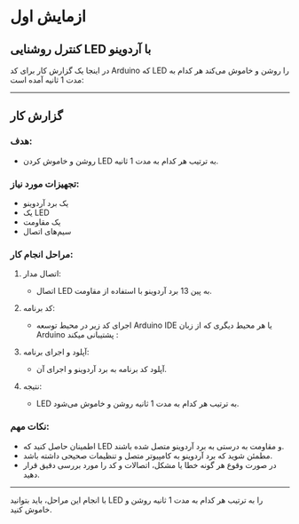 # ازمایش اول
## کنترل روشنایی LED با آردوینو
در اینجا یک گزارش کار برای کد Arduino که LED را روشن و خاموش می‌کند هر کدام به مدت 1 ثانیه آمده است:

---

## گزارش کار

### هدف:
- روشن و خاموش کردن LED به ترتیب هر کدام به مدت 1 ثانیه.

### تجهیزات مورد نیاز:
- یک برد آردوینو
- یک LED
- یک مقاومت
- سیم‌های اتصال

### مراحل انجام کار:
1. اتصال مدار:
   - اتصال LED به پین 13 برد آردوینو با استفاده از مقاومت.
   
2. کد برنامه:
   - اجرای کد زیر در محیط توسعه Arduino IDE یا هر محیط دیگری که از زبان Arduino پشتیبانی میکند :
     
   
3. آپلود و اجرای برنامه:
   - آپلود کد برنامه به برد آردوینو و اجرای آن.
   
4. نتیجه:
   - LED به ترتیب هر کدام به مدت 1 ثانیه روشن و خاموش می‌شود.

### نکات مهم:
- اطمینان حاصل کنید که LED و مقاومت به درستی به برد آردوینو متصل شده باشند.
- مطمئن شوید که برد آردوینو به کامپیوتر متصل و تنظیمات صحیحی داشته باشد.
- در صورت وقوع هر گونه خطا یا مشکل، اتصالات و کد را مورد بررسی دقیق قرار دهید.

---

با انجام این مراحل، باید بتوانید LED را به ترتیب هر کدام به مدت 1 ثانیه روشن و خاموش کنید.
